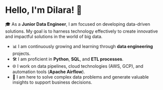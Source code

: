 # Hello, I'm Dilara! 👋  

🎓 As a **Junior Data Engineer**, I am focused on developing data-driven solutions. My goal is to harness technology effectively to create innovative and impactful solutions in the world of big data.

- 📊 I am continuously growing and learning through **data engineering** projects.
- 🛠️ I am proficient in **Python**, **SQL**, and **ETL processes**.
- 🌐 I work on data pipelines, cloud technologies (AWS, GCP), and automation tools (**Apache Airflow**).
- 🚀 I am here to solve complex data problems and generate valuable insights to support business decisions.
